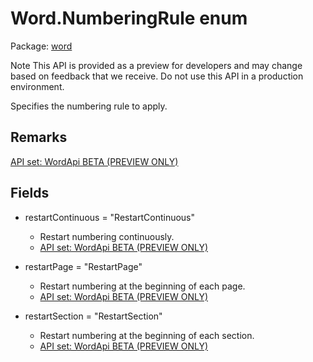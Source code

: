 # Word.NumberingRule enum

Package: [word](/en-us/javascript/api/word)

Note
This API is provided as a preview for developers and may change based on feedback that we receive. Do not use this API in a production environment.

Specifies the numbering rule to apply.

## Remarks

[API set: WordApi BETA (PREVIEW ONLY)](/en-us/javascript/api/requirement-sets/word/word-api-requirement-sets)

## Fields

- restartContinuous = "RestartContinuous"
  - Restart numbering continuously.
  - [API set: WordApi BETA (PREVIEW ONLY)](/en-us/javascript/api/requirement-sets/word/word-api-requirement-sets)

- restartPage = "RestartPage"
  - Restart numbering at the beginning of each page.
  - [API set: WordApi BETA (PREVIEW ONLY)](/en-us/javascript/api/requirement-sets/word/word-api-requirement-sets)

- restartSection = "RestartSection"
  - Restart numbering at the beginning of each section.
  - [API set: WordApi BETA (PREVIEW ONLY)](/en-us/javascript/api/requirement-sets/word/word-api-requirement-sets)